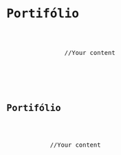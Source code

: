 <html>
<pre>
    <div class="container">
        <h1>Portifólio</h1>
            <div class="wrap">
                //Your content
            </div>
        <div class="block two first">
            <h2>Portifólio</h2>
            <div class="wrap">
            //Your content
            </div>
        </div>
    </div>
</pre>
</html>
